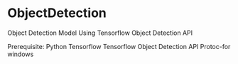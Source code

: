 # ObjectDetection
Object Detection Model Using Tensorflow Object Detection API

Prerequisite:
Python
Tensorflow
Tensorflow Object Detection API
Protoc-for windows


